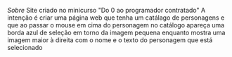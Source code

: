 *Sobre*
  Site criado no minicurso "Do 0 ao programador contratado"
  A intenção é criar uma página web que tenha um catálago de personagens e que ao passar o mouse em cima do personagem no catálogo apareça uma borda azul de seleção em torno da imagem pequena enquanto mostra uma imagem maior à direita com o nome e o texto do personagem que está selecionado